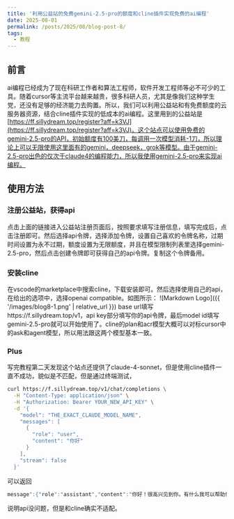 ```yaml
---
title: '利用公益站的免费gemini-2.5-pro的额度和cline插件实现免费的ai编程'
date: 2025-08-01
permalink: /posts/2025/08/blog-post-8/
tags:
  - 教程
---
```


## 前言

ai编程已经成为了现在科研工作者和算法工程师，软件开发工程师等必不可少的工具。随着cursor等主流平台越来越贵，很多科研人员，尤其是像我们这种学生党，还没有足够的经济能力去购置。所以，我们可以利用公益站和有免费额度的云服务器资源，结合cline插件实现的低成本的ai编程。这里用到的公益站是[https://ff.sillydream.top/register?aff=k3VJ](https://ff.sillydream.top/register?aff=k3VJ)。这个站点可以使用免费的gemini-2.5-pro的API，初始额度有100美刀，每调用一次模型消耗-1刀，所以理论上可以无限使用这里面有的gemini，deepseek，grok等模型。由于gemini-2.5-pro出色的仅次于claude4的编程能力，所以我使用gemini-2.5-pro来实现ai编程。

## 使用方法

### 注册公益站，获得api

点击上面的链接进入公益站注册页面后，按照要求填写注册信息，填写完成后，点击注册即可。然后选择api令牌，选择添加令牌，设置自己喜欢的令牌名称，过期时间设置为永不过期，额度设置为无限额度，并且在模型限制列表里选择gemini-2.5-pro，然后点击创建令牌即可获得自己的api令牌。复制这个令牌备用。

### 安装cline

在vscode的marketplace中搜索cline，下载安装即可。然后选择使用自己的api，在给出的选项中，选择openai compatible。如图所示：
![Markdown Logo]({{ '/images/blog8-1.png' | relative_url }})
base url填写https://f.sillydream.top/v1，api key部分填写你的api令牌，最后model id填写gemini-2.5-pro就可以开始使用了。cline的plan和acr模型大概可以对标cursor中的ask和agent模型，所以用法跟这两个模型基本一致。

### Plus

写完教程第二天发现这个站点还提供了claude-4-sonnet，但是使用cline插件一直不成功，貌似是不匹配，但是通过终端测试，

```bash
curl https://f.sillydream.top/v1/chat/completions \
  -H "Content-Type: application/json" \
  -H "Authorization: Bearer YOUR_NEW_API_KEY" \
  -d '{
    "model": "THE_EXACT_CLAUDE_MODEL_NAME",
    "messages": [
      {
        "role": "user",
        "content": "你好"
      }
    ],
    "stream": false
  }'
``` 

可以返回
```bash
message":{"role":"assistant","content":"你好！很高兴见到你。有什么我可以帮助你的吗？"},"delta":{"role":"","content":""},"finish_reason":"stop"}],"usage":{"prompt_tokens":0,"completion_tokens":0,"total_tokens":0}}
``` 
说明api没问题，但是和cline确实不适配。